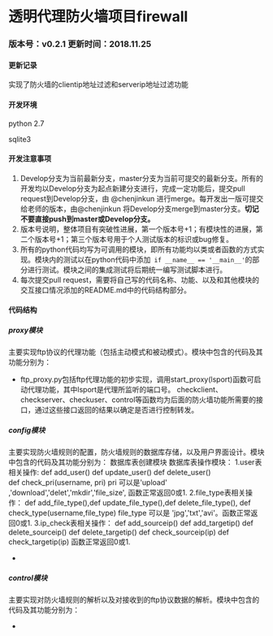 # 透明代理防火墙项目firewall

### 版本号：v0.2.1    更新时间：2018.11.25

#### 更新记录
实现了防火墙的clientip地址过滤和serverip地址过滤功能

#### 开发环境

python 2.7

sqlite3


#### 开发注意事项

1. Develop分支为当前最新分支，master分支为当前可提交的最新分支。所有的开发均以Develop分支为起点新建分支进行，完成一定功能后，提交pull request到Develop分支，由 @chenjinkun 进行merge。每开发出一版可提交给老师的版本，由@chenjinkun 将Develop分支merge到master分支。**切记不要直接push到master或Develop分支。**
2. 版本号说明，整体项目有突破性进展，第一个版本号+1；有模块性的进展，第二个版本号+1；第三个版本号用于个人测试版本的标识或bug修复。
3. 所有的python代码均写为可调用的模块，即所有功能均以类或者函数的方式实现。模块内的测试以在python代码中添加` if __name__ == '__main__'`的部分进行测试。模块之间的集成测试将后期统一编写测试脚本进行。
4. 每次提交pull request，需要将自己写的代码名称、功能、以及和其他模块的交互接口情况添加的README.md中的代码结构部分。



#### 代码结构

##### proxy模块

主要实现ftp协议的代理功能（包括主动模式和被动模式）。模块中包含的代码及其功能分别为：

+ ftp_proxy.py包括ftp代理功能的初步实现，调用start_proxy(lsport)函数可启动代理功能，其中lsport是代理所监听的端口号。 checkclient、checkserver、checkuser、control等函数均为后面的防火墙功能所需要的接口，通过这些接口返回的结果以确定是否进行控制转发。

##### config模块

主要实现防火墙规则的配置，防火墙规则的数据库存储，以及用户界面设计。模块中包含的代码及其功能分别为：
数据库表创建模块
数据库表操作模块：
1.user表相关操作: 
	def add_user()  def update_user()  def delete_user()  
	def check_pri(username, pri)  pri 可以是'upload' ,'download','delet','mkdir','file_size', 函数正常返回0或1.
2.file_type表相关操作： 
	def add_file_type(),def update_file_type(),def delete_file_type(),
	def check_type(username,file_type) file_type 可以是 'jpg','txt','avi'。函数正常返回0或1.
3.ip_check表相关操作： 
	def add_sourceip() def add_targetip() def delete_sourceip() def delete_targetip() 
	def check_sourceip(ip) def check_targetip(ip) 函数正常返回0或1.

+

##### control模块

主要实现对防火墙规则的解析以及对接收到的ftp协议数据的解析。模块中包含的代码及其功能分别为：

-
